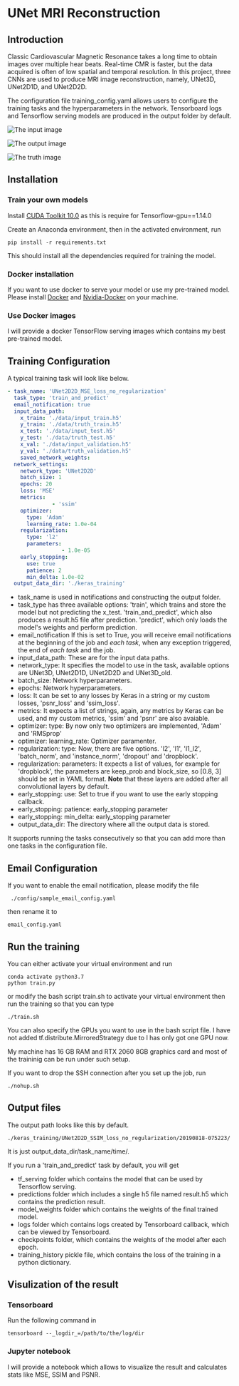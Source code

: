 # UNet MRI Reconstruction
## Introduction
Classic Cardiovascular Magnetic Resonance takes a long time to obtain images over multiple hear beats. Real-time CMR is faster, but the data acquired is often of low spatial and temporal resolution. In this project, three CNNs are used to produce MRI image reconstruction, namely, UNet3D, UNet2D1D, and UNet2D2D.  

The configuration file training_config.yaml allows users to configure the training tasks and the hyperparameters in the network.  Tensorboard logs and Tensorflow serving models are produced in the output folder by default. 

![The input image](https://raw.githubusercontent.com/g2archie/UNet-MRI-Reconstruction/master/sample_images/UNet2D2D_no_regularization/input.jpg)

![The output image](https://raw.githubusercontent.com/g2archie/UNet-MRI-Reconstruction/master/sample_images/UNet2D2D_no_regularization/result.jpg)

![The truth image](https://raw.githubusercontent.com/g2archie/UNet-MRI-Reconstruction/master/sample_images/UNet2D2D_no_regularization/truth.jpg)
## Installation

### Train your own models
Install [CUDA Toolkit 10.0]([https://developer.nvidia.com/cuda-10.0-download-archive?](https://developer.nvidia.com/cuda-10.0-download-archive?)) as this is require for Tensorflow-gpu==1.14.0

Create an Anaconda environment, then in the activated environment, run
```
pip install -r requirements.txt
```
This should install all the dependencies required for training the model. 

### Docker installation
If you want to use docker to serve your model or use my pre-trained model. Please install [Docker]([https://docs.docker.com/install/](https://docs.docker.com/install/))  and [Nvidia-Docker]([https://github.com/NVIDIA/nvidia-docker](https://github.com/NVIDIA/nvidia-docker)) on your machine.

### Use Docker images

I will provide a docker TensorFlow serving images which contains my best pre-trained model.

## Training Configuration 

A typical training task will look like below.
```yaml
- task_name: 'UNet2D2D_MSE_loss_no_regularization'
  task_type: 'train_and_predict'
  email_notification: true
  input_data_path:
    x_train: './data/input_train.h5'
    y_train: './data/truth_train.h5'
    x_test: './data/input_test.h5'
    y_test: './data/truth_test.h5'
    x_val: './data/input_validation.h5'
    y_val: './data/truth_validation.h5'
    saved_network_weights:
  network_settings:
    network_type: 'UNet2D2D'
    batch_size: 1
    epochs: 20
    loss: 'MSE'
    metrics:
              - 'ssim'
    optimizer:
      type: 'Adam'
      learning_rate: 1.0e-04
    regularization:
      type: 'l2'
      parameters:
                 - 1.0e-05
    early_stopping:
      use: true
      patience: 2
      min_delta: 1.0e-02
  output_data_dir: './keras_training'
```

* task_name is used in notifications and constructing the output folder.
* task_type has three available options: 'train', which trains and store the model but not predicting the x_test. 'train_and_predict', which also produces a result.h5 file after prediction. 'predict', which only loads the model's weights and perform prediction.
* email_notification If this is set to True, you will receive email notifications at the beginning of the job and *each task*, when any exception triggered, the end of *each task* and the job.
* input_data_path: These are for the input data paths.
* network_type:  It specifies the model to use in the task, available options are UNet3D, UNet2D1D, UNet2D2D and UNet3D_old.
* batch_size:  Network hyperparameters.  
* epochs:  Network hyperparameters.  
* loss:  It can be set to any losses by Keras in a string or my custom losses, 'psnr_loss' and 'ssim_loss'.
* metrics:  It expects a list of strings, again, any metrics by Keras can be used, and my custom metrics, 'ssim' and 'psnr' are also avaiable.
* optimizer:  type:  By now only two optimizers are implemented, 'Adam' and 'RMSprop'
* optimizer:  learning_rate:  Optimizer paramenter.
* regularization:  type:  Now, there are five options. 'l2', 'l1', 'l1_l2', 'batch_norm', and 'instance_norm', 'dropout' and 'dropblock'.
* regularization:  parameters: It expects a list of values, for example for 'dropblock',  the parameters are keep_prob and block_size, so [0.8, 3] should be set in YAML format.  **Note** that these layers are added after all convolutional layers by default.
* early_stopping: use: Set to true if you want to use the early stopping callback.
* early_stopping: patience:    early_stopping parameter
* early_stopping: min_delta:  early_stopping parameter
* output_data_dir:  The directory where all the output data is stored.

It supports running the tasks consecutively so that you can add more than one tasks in the configuration file.

## Email Configuration
If you want to enable the email notification, please modify the file
```
 ./config/sample_email_config.yaml 
```
then rename it to 
```
email_config.yaml
```
## Run the training
You can either activate your virtual environment and run 
```
conda activate python3.7
python train.py
``` 
or modify the bash script train.sh to activate your virtual environment then run the training so that you can type 
```
./train.sh
```
You can also specify the GPUs you want to use in the bash script file. I have not added tf.distribute.MirroredStrategy due to I has only got one GPU now.

My machine has 16 GB RAM and RTX 2060 8GB graphics card and most of the traininig can be run under such setup.

If you want to drop the SSH connection after you set up the job, run

```
./nohup.sh
``` 
## Output files
The output path looks like this by default.
```
./keras_training/UNet2D2D_SSIM_loss_no_regularization/20190818-075223/
```
It is just output_data_dir/task_name/time/.

If you run a 'train_and_predict' task by default, you will get 
* tf_serving folder which contains the model that can be used by Tensorflow serving.
* predictions folder which includes a single h5 file named result.h5 which contains the prediction result.
* model_weights folder which contains the weights of the final trained model.
* logs folder which contains logs created by Tensorboard callback, which can be viewed by Tensorboard.
* checkpoints folder, which contains the weights of the model after each epoch.
* training_history pickle file, which contains the loss of the training in a python dictionary.

## Visulization of the result

### Tensorboard

Run the following command in 
```
tensorboard --_logdir_=/path/to/the/log/dir
```

### Jupyter notebook

I will provide a notebook which allows to visualize the result and calculates stats like MSE, SSIM and PSNR.